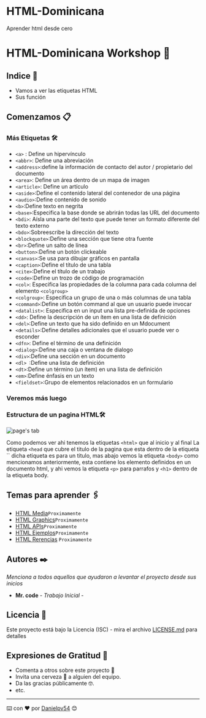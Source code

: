 # HTML-Dominicana
Aprender html desde cero 
# HTML-Dominicana Workshop 📌


## Indice 🚀

* Vamos a ver las etiquetas HTML
* Sus función 



## Comenzamos 📋



### Más Etiquetas  🛠️


* `<a>` : Define un hipervínculo
* `<abbr>`: Define una abreviación 
* `<address>`:define la información de contacto del autor / propietario del documento
* `<area>`: Define un área dentro de un mapa de imagen
* `<article>`: Define un artículo
* `<aside>`:Define el contenido lateral del contenedor de una página
* `<audio>`:Define contenido de sonido
* `<b>`:Define texto en negrita
* `<base>`:Especifica la base donde se abrirán todas las URL del documento
* `<bdi>`: Aísla una parte del texto que puede tener un formato diferente del texto externo
* `<bdo>`:Sobreescribe la dirección del texto
* `<blockquote>`:Define una sección que tiene otra fuente
* `<br>`:Define un salto de línea
* `<button>`:Define un botón clickeable
* `<canvas>`:Se usa para dibujar gráficos en pantalla
* `<caption>`:Define el título de una tabla
* `<cite>`:Define el título de un trabajo
* `<code>`:Define un trozo de código de programación
* `<col>`: Especifica las propiedades de la columna para cada columna del elemento `<colgroup>`
* `<colgroup>`: Especifica un grupo de una o más columnas de una tabla
* `<command>`:Define un botón command al que un usuario puede invocar
* `<datalist>`: Especifica en un input una lista pre-definida de opciones
* `<dd>`: Define la descripción de un ítem en una lista de definición
* `<del>`:Define un texto que ha sido definido en un Mdocument
* `<details>`:Define detalles adicionales que el usuario puede ver o esconder
* `<dfn>`: Define el término de una definición
* `<dialog>`:Define una caja o ventana de dialogo
* `<div>`:Define una sección en un documento
* `<dl>	`:Define una lista de definición
* `<dt>`:Define un término (un ítem) en una lista de definición
* `<em>`:Define énfasis en un texto
* `<fieldset>`:Grupo de elementos relacionados en un formulario


### Veremos más luego






### Estructura de un pagina HTML🛠️

![page's tab](https://github.com/danipv54/HTML-Dominicana/blob/master/introducion/Capture4.PNG) 

Como podemos ver ahi tenemos la etiquetas `<html>` que al inicio y al final
La etiqueta `<head` que cubre  el titulo de la pagina que esta dentro de la etiqueta
`` dicha etiqueta es para un titulo,  mas abajo vemos la etiqueta `<body>`
como mencionamos anteriormente, esta contiene los elemento definidos en un 
documento html, y ahi vemos la etiqueta `<p>` para parrafos y `<h1>` dentro de
la etiqueta body.













## Temas para aprender  🖇️


* [HTML Media]()`Proximamente`
* [HTML Graphics]()`Proximamente`
* [HTML APIs]()`Proximamente`
* [HTML Ejemplos]()`Proximamente`
* [HTML Rerencias]() `Proximamente`




## Autores ✒️

_Menciona a todos aquellos que ayudaron a levantar el proyecto desde sus inicios_

* **Mr. code** - *Trabajo Inicial* - 



## Licencia 📄

Este proyecto está bajo la Licencia (ISC) - mira el archivo [LICENSE.md](LICENSE.md) para detalles

## Expresiones de Gratitud 🎁

* Comenta a otros sobre este proyecto 📢
* Invita una cerveza 🍺 a alguien del equipo. 
* Da las gracias públicamente 🤓.
* etc.


---
⌨️ con ❤️ por [Danielpv54](https://github.com/danipv54) 😊
